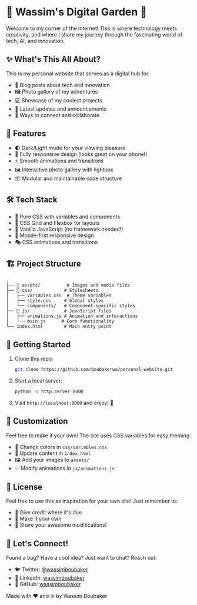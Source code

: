 # 🚀 Wassim's Digital Garden 🌱

Welcome to my corner of the internet! This is where technology meets creativity, and where I share my journey through the fascinating world of tech, AI, and innovation.

## ✨ What's This All About?

This is my personal website that serves as a digital hub for:
- 📝 Blog posts about tech and innovation
- 🖼️ Photo gallery of my adventures
- 💻 Showcase of my coolest projects
- 📰 Latest updates and announcements
- 🤝 Ways to connect and collaborate

## 🎨 Features

- 🌓 Dark/Light mode for your viewing pleasure
- 📱 Fully responsive design (looks great on your phone!)
- ⚡ Smooth animations and transitions
- 🖼️ Interactive photo gallery with lightbox
- 📦 Modular and maintainable code structure

## 🛠️ Tech Stack

- 🎨 Pure CSS with variables and components
- 📏 CSS Grid and Flexbox for layouts
- 🔧 Vanilla JavaScript (no framework needed!)
- 📱 Mobile-first responsive design
- 🎭 CSS animations and transitions

## 🏗️ Project Structure

```
.
├── 📁 assets/          # Images and media files
├── 📁 css/            # Stylesheets
│   ├── variables.css  # Theme variables
│   ├── style.css     # Global styles
│   └── components/   # Component-specific styles
├── 📁 js/             # JavaScript files
│   ├── animations.js # Animation and interactions
│   └── main.js      # Core functionality
└── index.html        # Main entry point
```

## 🚀 Getting Started

1. Clone this repo:
   ```bash
   git clone https://github.com/boubakerwa/personal-website.git
   ```

2. Start a local server:
   ```bash
   python -m http.server 8000
   ```

3. Visit `http://localhost:8000` and enjoy! 🎉

## 🎨 Customization

Feel free to make it your own! The site uses CSS variables for easy theming:
- 🎨 Change colors in `css/variables.css`
- 📝 Update content in `index.html`
- 🖼️ Add your images to `assets/`
- ✨ Modify animations in `js/animations.js`

## 📝 License

Feel free to use this as inspiration for your own site! Just remember to:
- 🌟 Give credit where it's due
- 🎨 Make it your own
- 🚀 Share your awesome modifications!

## 🤝 Let's Connect!

Found a bug? Have a cool idea? Just want to chat? Reach out:
- 🐦 Twitter: [@wassimboubaker](https://twitter.com/wassimboubaker)
- 💼 LinkedIn: [wassimboubaker](https://linkedin.com/in/wassimboubaker)
- 🐙 GitHub: [wassimboubaker](https://github.com/wassimboubaker)

Made with ❤️ and ☕ by Wassim Boubaker
